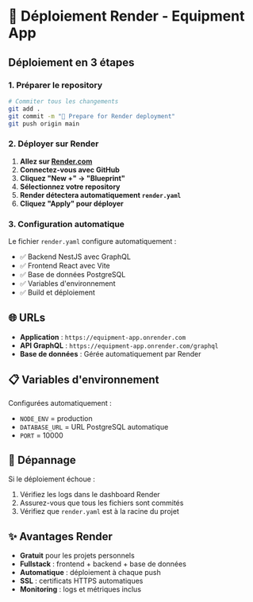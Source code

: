 # 🚀 Déploiement Render - Equipment App

## Déploiement en 3 étapes

### 1. Préparer le repository
```bash
# Commiter tous les changements
git add .
git commit -m "🚀 Prepare for Render deployment"
git push origin main
```

### 2. Déployer sur Render

1. **Allez sur [Render.com](https://render.com)**
2. **Connectez-vous avec GitHub**
3. **Cliquez "New +" → "Blueprint"**
4. **Sélectionnez votre repository**
5. **Render détectera automatiquement `render.yaml`**
6. **Cliquez "Apply" pour déployer**

### 3. Configuration automatique

Le fichier `render.yaml` configure automatiquement :
- ✅ Backend NestJS avec GraphQL
- ✅ Frontend React avec Vite
- ✅ Base de données PostgreSQL
- ✅ Variables d'environnement
- ✅ Build et déploiement

## 🌐 URLs

- **Application** : `https://equipment-app.onrender.com`
- **API GraphQL** : `https://equipment-app.onrender.com/graphql`
- **Base de données** : Gérée automatiquement par Render

## 📋 Variables d'environnement

Configurées automatiquement :
- `NODE_ENV` = production
- `DATABASE_URL` = URL PostgreSQL automatique
- `PORT` = 10000

## 🔧 Dépannage

Si le déploiement échoue :
1. Vérifiez les logs dans le dashboard Render
2. Assurez-vous que tous les fichiers sont commités
3. Vérifiez que `render.yaml` est à la racine du projet

## ✨ Avantages Render

- **Gratuit** pour les projets personnels
- **Fullstack** : frontend + backend + base de données
- **Automatique** : déploiement à chaque push
- **SSL** : certificats HTTPS automatiques
- **Monitoring** : logs et métriques inclus 